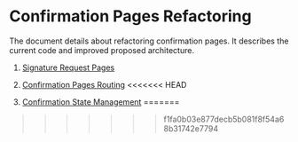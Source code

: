 # Confirmation Pages Refactoring

The document details about refactoring confirmation pages. It describes the current code and improved proposed architecture.

1. [Signature Request Pages](https://github.com/MetaMask/metamask-extension/tree/develop/docs/refactoring/signature-request)

2. [Confirmation Pages Routing](https://github.com/MetaMask/metamask-extension/tree/develop/docs/refactoring/confirmation-pages-routing)
<<<<<<< HEAD

3. [Confirmation State Management](https://github.com/MetaMask/metamask-extension/tree/develop/docs/refactoring/confirmation-state-management)
=======
>>>>>>> f1fa0b03e877decb5b081f8f54a68b31742e7794

